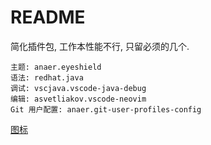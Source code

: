 # README

简化插件包, 工作本性能不行, 只留必须的几个.

```
主题: anaer.eyeshield
语法: redhat.java
调试: vscjava.vscode-java-debug
编辑: asvetliakov.vscode-neovim
Git 用户配置: anaer.git-user-profiles-config
```

[图标](https://www.iconfinder.com/icons/5079026/beverage_break_coffee_cup_drink_of_tea_icon)